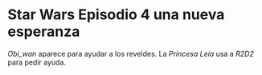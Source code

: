 # Star Wars Episodio 4 una nueva esperanza

*Obi_wan* aparece para ayudar a los reveldes.
La *Princesa Leia* usa a *R2D2* para pedir ayuda.
